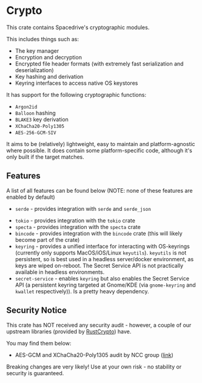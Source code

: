 # Crypto

This crate contains Spacedrive's cryptographic modules.

This includes things such as:

- The key manager
- Encryption and decryption
- Encrypted file header formats (with extremely fast serialization and deserialization)
- Key hashing and derivation
- Keyring interfaces to access native OS keystores

It has support for the following cryptographic functions:

- `Argon2id`
- `Balloon` hashing
- `BLAKE3` key derivation
- `XChaCha20-Poly1305`
- `AES-256-GCM-SIV`

It aims to be (relatively) lightweight, easy to maintain and platform-agnostic where possible. It does contain some platform-specific code, although it's only built if the target matches.

## Features

A list of all features can be found below (NOTE: none of these features are enabled by default)

- `serde` - provides integration with `serde` and `serde_json`
<!-- - `uuid` - enables the `uuid` crate -->
- `tokio` - provides integration with the `tokio` crate
- `specta` - provides integration with the `specta` crate
- `bincode` - provides integration with the `bincode` crate (this will likely become part of the crate)
- `keyring` - provides a unified interface for interacting with OS-keyrings (currently only supports MacOS/iOS/Linux `keyutils`). `keyutils` is not persistent, so is best used in a headless server/docker environment, as keys are wiped on-reboot. The Secret Service API is not practically available in headless environments.
- `secret-service` - enables `keyring` but also enables the Secret Service API (a persistent keyring targeted at Gnome/KDE (via `gnome-keyring` and `kwallet` respectively)). Is a pretty heavy dependency.

## Security Notice

This crate has NOT received any security audit - however, a couple of our upstream libraries (provided by [RustCrypto](https://github.com/RustCrypto)) have.

You may find them below:

- AES-GCM and XChaCha20-Poly1305 audit by NCC group ([link](https://research.nccgroup.com/wp-content/uploads/2020/02/NCC_Group_MobileCoin_RustCrypto_AESGCM_ChaCha20Poly1305_Implementation_Review_2020-02-12_v1.0.pdf))

Breaking changes are very likely! Use at your own risk - no stability or security is guaranteed.
